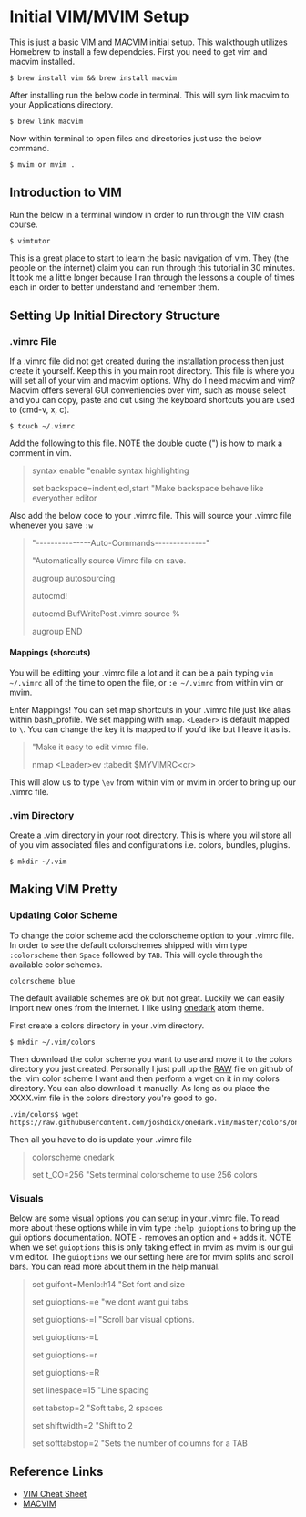 # Initial VIM/MVIM Setup
This is just a basic VIM and MACVIM initial setup. This walkthough utilizes Homebrew to install a few dependcies. First you need to get vim and macvim installed.
```
$ brew install vim && brew install macvim
```

After installing run the below code in terminal. This will sym link macvim to your Applications directory.
```
$ brew link macvim
```

Now within terminal to open files and directories just use the below command.
```
$ mvim or mvim .
``` 

## Introduction to VIM
Run the below in a terminal window in order to run through the VIM crash course. 
```
$ vimtutor
``` 

This is a great place to start to learn the basic navigation of vim. 
They (the people on the internet) claim you can run through this tutorial in 30 minutes. It took me a little longer because I ran through the lessons a couple of times each
in order to better understand and remember them.

## Setting Up Initial Directory Structure
### .vimrc File
If a .vimrc file did not get created during the installation process then just create it yourself. Keep this in you main root directory. 
This file is where you will set all of your vim and macvim options. Why do I need macvim and vim? Macvim offers several GUI conveniencies over vim, such as mouse select and you can copy, paste and cut
using the keyboard shortcuts you are used to (cmd-v, x, c).
```
$ touch ~/.vimrc
```
Add the following to this file. NOTE the double quote (") is how to mark a comment in vim.

> syntax enable			"enable syntax highlighting
>
> set backspace=indent,eol,start      "Make backspace behave like everyother editor

Also add the below code to your .vimrc file. This will source your .vimrc file whenever you save `:w`

> "---------------Auto-Commands--------------"
>
> "Automatically source Vimrc file on save.
>
> augroup autosourcing
>
> autocmd!  
>
> autocmd BufWritePost .vimrc source %
>
> augroup END




#### Mappings (shorcuts)
You will be editting your .vimrc file a lot and it can be a pain typing `vim ~/.vimrc` all of the time to open the file, or `:e ~/.vimrc` from within vim or mvim.

Enter Mappings! You can set map shortcuts in your .vimrc file just like alias within bash_profile. We set mapping with `nmap`. `<Leader>` is default mapped to `\`. 
You can change the key it is mapped to if you'd like but I leave it as is. 
> "Make it easy to edit vimrc file.
>
> nmap \<Leader\>ev :tabedit $MYVIMRC\<cr\>

This will alow us to type `\ev` from within vim or mvim in order to bring up our .vimrc file. 
 


### .vim Directory
Create a .vim directory in your root directory. This is where you wil store all of you vim associated files and configurations i.e. colors, bundles, plugins. 
```
$ mkdir ~/.vim
```

## Making VIM Pretty

### Updating Color Scheme 
To change the color scheme add the colorscheme option to your .vimrc file. In order to see the default colorschemes shipped with vim type `:colorscheme` then `Space` 
followed by `TAB`. This will cycle through the available color schemes. 
```
colorscheme blue
```

The default available schemes are ok but not great. Luckily we can easily import new ones from the internet. I like using [onedark](https://github.com/joshdick/onedark.vim) atom theme.

First create a colors directory in your .vim directory.
```
$ mkdir ~/.vim/colors
```

Then download the color scheme you want to use and move it to the colors directory you just created. Personally I just pull up the [RAW](https://raw.githubusercontent.com/joshdick/onedark.vim/master/colors/onedark.vim) 
file on github of the .vim color scheme I want and then perform a wget on it in my colors directory. You can also download it manually. As long as ou place the XXXX.vim file in the colors directory you're good to go. 
```
.vim/colors$ wget https://raw.githubusercontent.com/joshdick/onedark.vim/master/colors/onedark.vim
```  

Then all you have to do is update your .vimrc file 
> colorscheme onedark
>
> set t_CO=256 "Sets terminal colorscheme to use 256 colors

### Visuals
Below are some visual options you can setup in your .vimrc file. To read more about these options while in vim type `:help guioptions` to bring up the gui options documentation. NOTE `-` removes an option and 
`+` adds it. NOTE when we set `guioptions` this is only taking effect in mvim as mvim is our gui vim editor. The `guioptions` we our setting here are for mvim splits and scroll bars. You can read more about them
in the help manual. 
>
> set guifont=Menlo:h14				"Set font and size 
>
> set guioptions-=e           "we dont want gui tabs
> 
> set guioptions-=l           "Scroll bar visual options.
> 
> set guioptions-=L
> 
> set guioptions-=r
> 
> set guioptions-=R
> 
> set linespace=15						"Line spacing
>
> set tabstop=2               "Soft tabs, 2 spaces
> 
> set shiftwidth=2            "Shift to 2
> 
> set softtabstop=2           "Sets the number of columns for a TAB 
  
 
## Reference Links
* [VIM Cheat Sheet](https://vim.rtorr.com/)
* [MACVIM](http://macvim-dev.github.io/macvim/)
